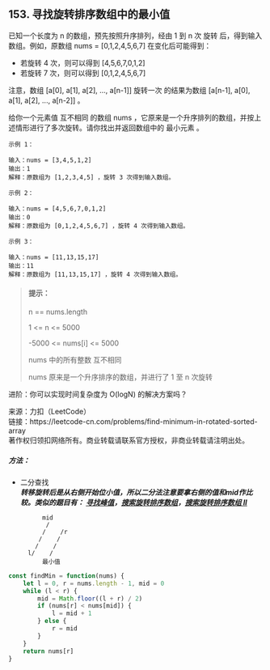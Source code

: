 ## 153. 寻找旋转排序数组中的最小值

<p>
已知一个长度为 n 的数组，预先按照升序排列，经由 1 到 n 次 旋转 后，得到输入数组。例如，原数组 nums = [0,1,2,4,5,6,7] 在变化后可能得到：

- 若旋转 4 次，则可以得到 [4,5,6,7,0,1,2]
- 若旋转 7 次，则可以得到 [0,1,2,4,5,6,7]

注意，数组 [a[0], a[1], a[2], ..., a[n-1]] 旋转一次 的结果为数组 [a[n-1], a[0], a[1], a[2], ..., a[n-2]] 。

给你一个元素值 互不相同 的数组 nums ，它原来是一个升序排列的数组，并按上述情形进行了多次旋转。请你找出并返回数组中的 最小元素 。
</p>

```
示例 1：

输入：nums = [3,4,5,1,2]
输出：1
解释：原数组为 [1,2,3,4,5] ，旋转 3 次得到输入数组。

示例 2：

输入：nums = [4,5,6,7,0,1,2]
输出：0
解释：原数组为 [0,1,2,4,5,6,7] ，旋转 4 次得到输入数组。

示例 3：

输入：nums = [11,13,15,17]
输出：11
解释：原数组为 [11,13,15,17] ，旋转 4 次得到输入数组。
```

> #### 提示： <br>
> n == nums.length
>
> 1 <= n <= 5000
>
> -5000 <= nums[i] <= 5000
> 
> nums 中的所有整数 互不相同
> 
> nums 原来是一个升序排序的数组，并进行了 1 至 n 次旋转

进阶：你可以实现时间复杂度为 O(logN) 的解决方案吗？

<p style="font-size: 14px">
来源：力扣（LeetCode） <br>
链接：https://leetcode-cn.com/problems/find-minimum-in-rotated-sorted-array <br>
著作权归领扣网络所有。商业转载请联系官方授权，非商业转载请注明出处。
</p>

##### 方法：
- 二分查找    
  **_转移旋转后是从右侧开始位小值，所以二分法注意要拿右侧的值和mid作比较。类似的题目有：
  [寻找峰值](162.%20寻找峰值.md)，[搜索旋转排序数组](33.%20搜索旋转排序数组.md)，[搜索旋转排序数组 II](81.%20搜索旋转排序数组%20II.md)_**
  
            mid
             /
            /    /r
           /    /
          /    /
        l/    /
            最小值

```js
const findMin = function(nums) {
    let l = 0, r = nums.length - 1, mid = 0
    while (l < r) {
        mid = Math.floor((l + r) / 2)
        if (nums[r] < nums[mid]) {
            l = mid + 1
        } else {
            r = mid
        }
    }
    return nums[r]
}
```
